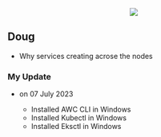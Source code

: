  <p align="center">
    <img src="https://github.com/sudheermuthyala/EKS/blob/main/Img/" />
      </p>

## Doug

- Why services creating acrose the nodes

### My Update 
- on 07 July 2023

  - Installed AWC CLI in Windows
  - Installed Kubectl in Windows
  - Installed Eksctl in Windows